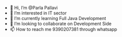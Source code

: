 - 👋 Hi, I’m @Parla Pallavi
- 👀 I’m interested in IT sector
- 🌱 I’m currently learning Full Java Development 
- 💞️ I’m looking to collaborate on Development Side
- 📫 How to reach me 9390207381 through whatsapp

<!---
ParlaDev21/ParlaDev21 is a ✨ special ✨ repository because its `README.md` (this file) appears on your GitHub profile.
You can click the Preview link to take a look at your changes.
--->
